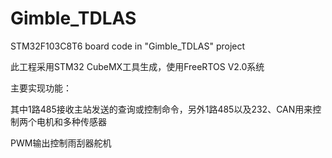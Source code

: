# Gimble_TDLAS
STM32F103C8T6 board code in "Gimble_TDLAS" project

此工程采用STM32 CubeMX工具生成，使用FreeRTOS V2.0系统

主要实现功能：

其中1路485接收主站发送的查询或控制命令，另外1路485以及232、CAN用来控制两个电机和多种传感器

PWM输出控制雨刮器舵机
